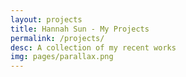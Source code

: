 ```yaml
---
layout: projects
title: Hannah Sun - My Projects
permalink: /projects/
desc: A collection of my recent works
img: pages/parallax.png
---
```

